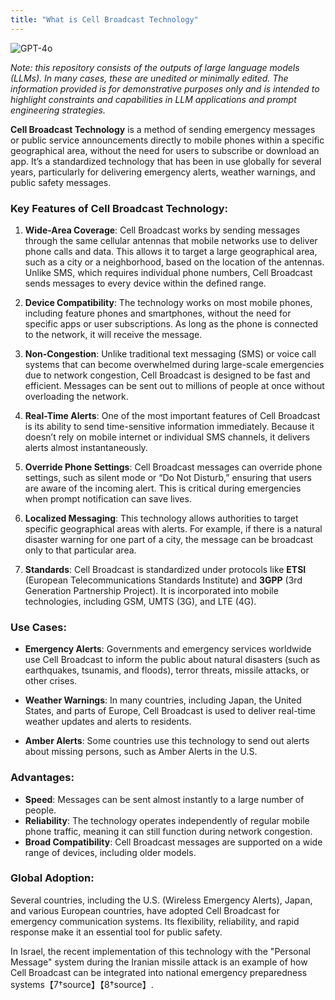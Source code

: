 ```yaml
---
title: "What is Cell Broadcast Technology"
---
```

![GPT-4o](https://img.shields.io/badge/GPT--4o-3333FF?style=for-the-badge&logo=openai&logoColor=white)



*Note: this repository consists of the outputs of large language models (LLMs). In many cases, these are unedited or minimally edited. The information provided is for demonstrative purposes only and is intended to highlight constraints and capabilities in LLM applications and prompt engineering strategies.*


 

**Cell Broadcast Technology** is a method of sending emergency messages or public service announcements directly to mobile phones within a specific geographical area, without the need for users to subscribe or download an app. It’s a standardized technology that has been in use globally for several years, particularly for delivering emergency alerts, weather warnings, and public safety messages.

### Key Features of Cell Broadcast Technology:

1. **Wide-Area Coverage**: 
   Cell Broadcast works by sending messages through the same cellular antennas that mobile networks use to deliver phone calls and data. This allows it to target a large geographical area, such as a city or a neighborhood, based on the location of the antennas. Unlike SMS, which requires individual phone numbers, Cell Broadcast sends messages to every device within the defined range.

2. **Device Compatibility**: 
   The technology works on most mobile phones, including feature phones and smartphones, without the need for specific apps or user subscriptions. As long as the phone is connected to the network, it will receive the message.

3. **Non-Congestion**: 
   Unlike traditional text messaging (SMS) or voice call systems that can become overwhelmed during large-scale emergencies due to network congestion, Cell Broadcast is designed to be fast and efficient. Messages can be sent out to millions of people at once without overloading the network.

4. **Real-Time Alerts**: 
   One of the most important features of Cell Broadcast is its ability to send time-sensitive information immediately. Because it doesn’t rely on mobile internet or individual SMS channels, it delivers alerts almost instantaneously.

5. **Override Phone Settings**: 
   Cell Broadcast messages can override phone settings, such as silent mode or “Do Not Disturb,” ensuring that users are aware of the incoming alert. This is critical during emergencies when prompt notification can save lives.

6. **Localized Messaging**: 
   This technology allows authorities to target specific geographical areas with alerts. For example, if there is a natural disaster warning for one part of a city, the message can be broadcast only to that particular area.

7. **Standards**: 
   Cell Broadcast is standardized under protocols like **ETSI** (European Telecommunications Standards Institute) and **3GPP** (3rd Generation Partnership Project). It is incorporated into mobile technologies, including GSM, UMTS (3G), and LTE (4G).

### Use Cases:

- **Emergency Alerts**: Governments and emergency services worldwide use Cell Broadcast to inform the public about natural disasters (such as earthquakes, tsunamis, and floods), terror threats, missile attacks, or other crises.
  
- **Weather Warnings**: In many countries, including Japan, the United States, and parts of Europe, Cell Broadcast is used to deliver real-time weather updates and alerts to residents.

- **Amber Alerts**: Some countries use this technology to send out alerts about missing persons, such as Amber Alerts in the U.S.

### Advantages:

- **Speed**: Messages can be sent almost instantly to a large number of people.
- **Reliability**: The technology operates independently of regular mobile phone traffic, meaning it can still function during network congestion.
- **Broad Compatibility**: Cell Broadcast messages are supported on a wide range of devices, including older models.

### Global Adoption:
Several countries, including the U.S. (Wireless Emergency Alerts), Japan, and various European countries, have adopted Cell Broadcast for emergency communication systems. Its flexibility, reliability, and rapid response make it an essential tool for public safety.

In Israel, the recent implementation of this technology with the "Personal Message" system during the Iranian missile attack is an example of how Cell Broadcast can be integrated into national emergency preparedness systems【7†source】【8†source】.